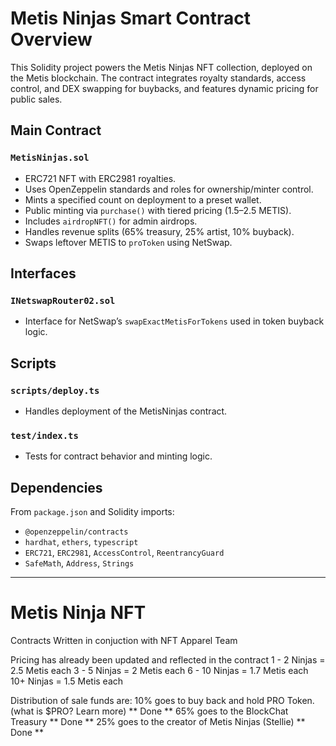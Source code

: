 # Metis Ninjas Smart Contract Overview

This Solidity project powers the Metis Ninjas NFT collection, deployed on the Metis blockchain. The contract integrates royalty standards, access control, and DEX swapping for buybacks, and features dynamic pricing for public sales.

## Main Contract

### `MetisNinjas.sol`
- ERC721 NFT with ERC2981 royalties.
- Uses OpenZeppelin standards and roles for ownership/minter control.
- Mints a specified count on deployment to a preset wallet.
- Public minting via `purchase()` with tiered pricing (1.5–2.5 METIS).
- Includes `airdropNFT()` for admin airdrops.
- Handles revenue splits (65% treasury, 25% artist, 10% buyback).
- Swaps leftover METIS to `proToken` using NetSwap.

## Interfaces

### `INetswapRouter02.sol`
- Interface for NetSwap’s `swapExactMetisForTokens` used in token buyback logic.

## Scripts

### `scripts/deploy.ts`
- Handles deployment of the MetisNinjas contract.

### `test/index.ts`
- Tests for contract behavior and minting logic.

## Dependencies

From `package.json` and Solidity imports:
- `@openzeppelin/contracts`
- `hardhat`, `ethers`, `typescript`
- `ERC721`, `ERC2981`, `AccessControl`, `ReentrancyGuard`
- `SafeMath`, `Address`, `Strings`

---

# Metis Ninja NFT

Contracts Written in conjuction with NFT Apparel Team

Pricing has already been updated and reflected in the contract
1 - 2 Ninjas = 2.5 Metis each
3 - 5 Ninjas = 2 Metis each
6 - 10 Ninjas = 1.7 Metis each
10+ Ninjas = 1.5 Metis each

Distribution of sale funds are:
10% goes to buy back and hold PRO Token. (what is $PRO? Learn more) ** Done **
65% goes to the BlockChat Treasury ** Done **
25% goes to the creator of Metis Ninjas (Stellie) ** Done **
